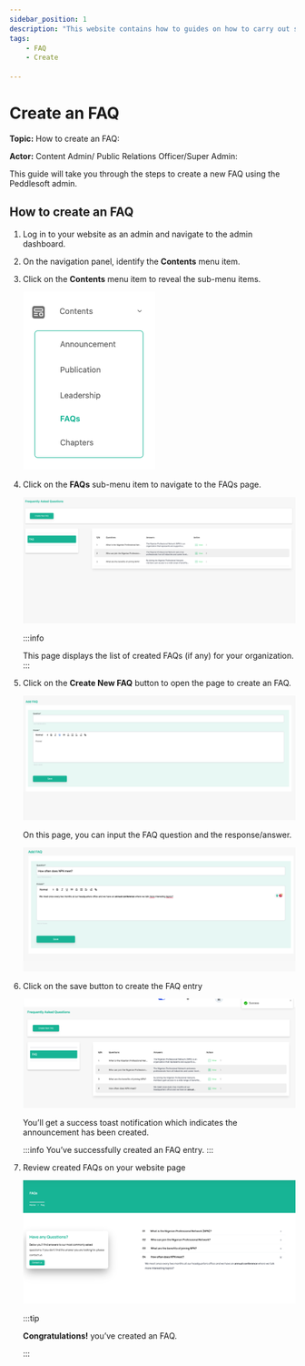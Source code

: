 ```yaml
---
sidebar_position: 1
description: "This website contains how to guides on how to carry out several processes in the **Admin section** on your Website application."
tags:
    - FAQ
    - Create

---
```


# Create an FAQ

**Topic:** How to create an FAQ:

**Actor:** Content Admin/ Public Relations Officer/Super Admin:

This guide will take you through the steps to create a new FAQ using the Peddlesoft admin.

## How to create an FAQ

1. Log in to your website as an admin and navigate to the admin dashboard.

2. On the navigation panel, identify the **Contents** menu item.

3. Click on the **Contents** menu item to reveal the sub-menu items.

    ![Contents menu item](./assets/image-1.png)

4. Click on the **FAQs** sub-menu item to navigate to the FAQs page.

    ![FAQs sub-menu item](./assets/image-2.png)

    :::info

    This page displays the list of created FAQs (if any) for your organization.
    :::

5. Click on the **Create New FAQ** button to open the page to create an FAQ.

    ![Create FAQ button](./assets/image-3.png)

    On this page, you can input the FAQ question and the response/answer.

    ![FAQ creation form](./assets/image-4.png)

6. Click on the save button to create the FAQ entry

    ![FAQ creation success](./assets/image-5.png)

    You’ll get a success toast notification which indicates the announcement has been created.
	
    :::info
    You’ve successfully created an FAQ entry.
	:::

7. Review created FAQs on your website page

    ![FAQs on website page](./assets/image-6.png)

    :::tip

    **Congratulations!** you’ve created an FAQ.

    :::